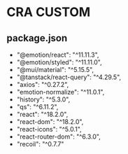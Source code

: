 # CRA CUSTOM

## package.json
- "@emotion/react": "^11.11.3",
- "@emotion/styled": "^11.11.0",
- "@mui/material": "^5.15.5",
- "@tanstack/react-query": "^4.29.5",
- "axios": "^0.27.2",
- "emotion-normalize": "^11.0.1",
- "history": "^5.3.0",
- "qs": "^6.11.2",
- "react": "^18.2.0",
- "react-dom": "^18.2.0",
- "react-icons": "^5.0.1",
- "react-router-dom": "^6.3.0",
- "recoil": "^0.7.7"